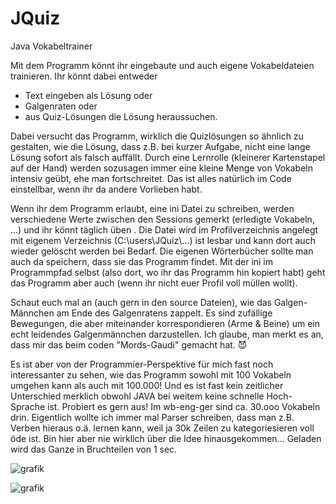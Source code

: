 # JQuiz
Java Vokabeltrainer

Mit dem Programm könnt ihr eingebaute und auch eigene Vokabeldateien trainieren.
Ihr könnt dabei entweder
- Text eingeben als Lösung oder
- Galgenraten oder
- aus Quiz-Lösungen die Lösung heraussuchen.

Dabei versucht das Programm, wirklich die Quizlösungen so ähnlich zu gestalten, wie die Lösung, dass z.B. bei kurzer Aufgabe, nicht eine lange Lösung sofort als falsch auffällt. Durch eine Lernrolle (kleinerer Kartenstapel auf der Hand) werden sozusagen immer eine kleine Menge von Vokabeln intensiv geübt, ehe man fortschreitet. Das ist alles natürlich im Code einstellbar, wenn ihr da andere Vorlieben habt.

Wenn ihr dem Programm erlaubt, eine ini Datei zu schreiben, werden verschiedene Werte zwischen den Sessions gemerkt (erledigte Vokabeln, …) und ihr könnt täglich üben . Die Datei wird im Profilverzeichnis angelegt mit eigenem Verzeichnis (C:\users\JQuiz\…) ist lesbar und kann dort auch wieder gelöscht werden bei Bedarf. Die eigenen Wörterbücher sollte man auch da speichern, dass sie das Programm findet. Mit der ini im Programmpfad selbst (also dort, wo ihr das Programm hin kopiert habt) geht das Programm aber auch (wenn ihr nicht euer Profil voll müllen wollt).

Schaut euch mal an (auch gern in den source Dateien), wie das Galgen-Männchen am Ende des Galgenratens zappelt. Es sind zufällige Bewegungen, die aber miteinander korrespondieren (Arme & Beine) um ein echt leidendes Galgenmännchen darzustellen. Ich glaube, man merkt es an, dass mir das beim coden "Mords-Gaudi" gemacht hat. 😈

Es ist aber von der Programmier-Perspektive für mich fast noch interessanter zu sehen, wie das Programm sowohl mit 100 Vokabeln umgehen kann als auch mit 100.000! Und es ist fast kein zeitlicher Unterschied merklich obwohl JAVA bei weitem keine schnelle Hoch-Sprache ist. Probiert es gern aus! Im wb-eng-ger sind ca. 30.ooo Vokabeln drin. Eigentlich wollte ich immer mal Parser schreiben, dass man z.B. Verben hieraus o.ä. lernen kann, weil ja 30k Zeilen zu kategoriesieren voll öde ist. Bin hier aber nie wirklich über die Idee hinausgekommen... 
Geladen wird das Ganze in Bruchteilen von 1 sec.
 

![grafik](https://user-images.githubusercontent.com/56628625/151678564-e96144b3-57c5-47b1-b3ec-176a5b57236f.png)

![grafik](https://user-images.githubusercontent.com/56628625/151678835-d30e7b9b-8646-4a2b-8b12-998340e334a4.png)
